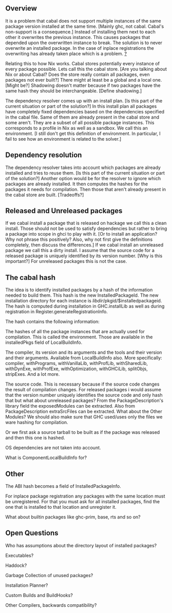 ## Overview


It is a problem that cabal does not support multiple instances of the same package version installed at the same time. \[Mainly ghc, not cabal. Cabal's non-support is a consequence.\] Instead of installing them next to each other it overwrites the previous instance. This causes packages that depended upon the overwritten instance to break. The solution is to never overwrite an installed package. In the case of inplace registrations the overwriting has already taken place which is a problem. [?](commentary/g-so-c-multiple-instances?)


Relating this to how Nix works. Cabal stores potentially every instance of every package possible. Lets call this the cabal store. \[Are you talking about Nix or about Cabal? Does the store really contain all packages, even packages not ever built?\] There might at least be a global and a local one. \[Might be?\] Shadowing doesn't matter because if two packages have the same hash they should be interchangeable. \[Define shadowing.\]


The dependency resolver comes up with an install plan. \[Is this part of the current situation or part of the solution?\] In this install plan all packages have completely fixed dependencies based on the dependencies specified in the cabal file. Same of them are already present in the cabal store and some aren't. They are a subset of all possible package instances. This corresponds to a profile in Nix as well as a sandbox. We call this an environment. \[I still don't get this definition of environment. In particular, I fail to see how an environment is related to the solver.\]

## Dependency resolution


The dependency resolver takes into account which packages are already installed and tries to reuse them. \[Is this part of the current situation or part of the solution?\] Another option would be for the resolver to ignore which packages are already installed. It then computes the hashes for the packages it needs for compilation. Then those that aren't already present in the cabal store are built. \[Tradeoffs?\]

## Released and Unreleased packages


If we cabal install a package that is released on hackage we call this a clean install. Those should not be used to satisfy dependencies but rather to bring a package into scope in ghci to play with it. \[Or to install an application? Why not phrase this positively? Also, why not first give the definitions completely, then discuss the differences.\] If we cabal install an unreleased package we call this a dirty install. I assume that the source code for a released package is uniquely identified by its version number. \[Why is this important?\] For unreleased packages this is not the case.

## The cabal hash


The idea is to identify installed packages by a hash of the information needed to build them. This hash is the new InstalledPackageId. The new installation directory for each instance is $libdir/$pkgid/$installedpackageid. The hash is computed during installation in GHC.installLib as well as during registration in Register.generateRegistrationInfo.


The hash contains the following information:


The hashes of all the package instances that are actually used for compilation. This is called the environment. Those are available in the installedPkgs field of LocalBuildInfo.


The compiler, its version and its arguments and the tools and their version and their arguments. Available from LocalBuildInfo also. More specifically: compiler, withPrograms, withVanillaLib, withProfLib, withSharedLib, withDynExe, withProfExe, withOptimization, withGHCiLib, splitObjs, stripExes. And a lot more.


The source code. This is necessary because if the source code changes the result of compilation changes. For released packages i would assume that the version number uniquely identifies the source code and only hash that but what about unreleased packages? From the PackageDescription's library field the exposedModules can be extracted. Also from PackageDescription extraSrcFiles can be extracted. What about the Other Modules? We should also make sure that GHC used/uses only the files we ware hashing for compilation.


Or we first ask a source tarball to be built as if the package was released and then this one is hashed.


OS dependencies are not taken into account.


What is ComponentLocalBuildInfo for?

## Other


The ABI hash becomes a field of InstalledPackageInfo.


For inplace package registration any packages with the same location must be unregistered. For that you must ask for all installed packages, find the one that is installed to that location and unregister it.


What about builtin packages like ghc-prim, base, rts and so on?

## Open Questions


Who has assumptions about the directory layout of installed packages?


Executables?


Haddock?


Garbage Collection of unused packages?


Installation Planner?


Custom Builds and BuildHooks?


Other Compilers, backwards compatibility?
